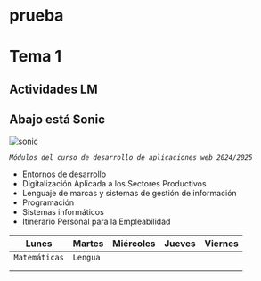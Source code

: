 # prueba
# Tema 1 
## Actividades LM
## Abajo está Sonic
![sonic](https://github.com/user-attachments/assets/b27b0609-88c4-470a-9cec-fa183cca1f3b)


*`Módulos del curso de desarrollo de aplicaciones web 2024/2025`*
+ Entornos de desarrollo
+ Digitalización Aplicada a los Sectores Productivos
+ Lenguaje de marcas y sistemas de gestión de información
+ Programación
+ Sistemas informáticos
+ Itinerario Personal para la Empleabilidad

  
|  Lunes  |  Martes  |  Miércoles  |  Jueves  |  Viernes  |
| ------- |----------|-------------|----------|-----------|
|`Matemáticas`|`Lengua`          |             |          |           |
|         |          |             |          |           |
|         |          |             |          |           |  
